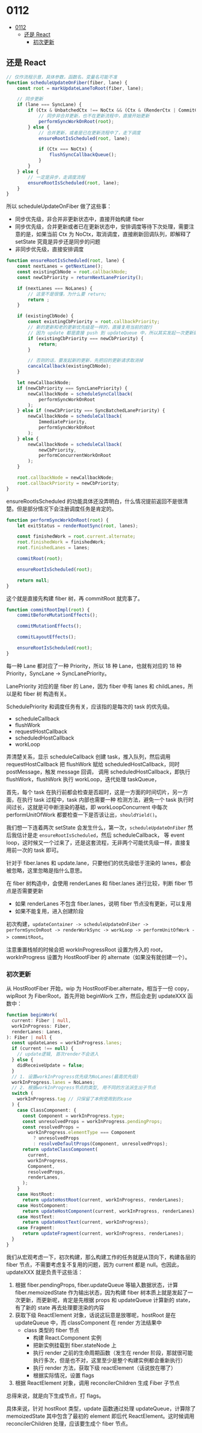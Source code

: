 # 0112
<!-- TOC -->

- [0112](#0112)
  - [还是 React](#还是-react)
    - [初次更新](#初次更新)

<!-- /TOC -->


## 还是 React    

```js
// 仅作流程示意，具体参数，函数名，变量名可能不准
function scheduleUpdateOnFiber(fiber, lane) {
    const root = markUpdateLaneToRoot(fiber, lane);

    // 同步更新
    if (lane === SyncLane) {
        if (Ctx & UnbatchedCtx !== NoCtx && (Ctx & (RenderCtx | CommitCtx)) === NoCtx) {
            // 同步非合并更新，也不在更新流程中，直接开始更新
            performSyncWorkOnRoot(root);
        } else {
            // 合并更新，或者是已在更新流程中了，走下调度
            ensureRootIsScheduled(root, lane);

            if (Ctx === NoCtx) {
                flushSyncCallbackQueue();
            }
        }
    } else {
        // 一定是异步，走调度流程
        ensureRootIsScheduled(root, lane);
    }
}
```   

所以 scheduleUpdateOnFiber 做了这些事：   

- 同步优先级，非合并非更新状态中，直接开始构建 fiber
- 同步优先级，合并更新或者已在更新状态中，安排调度等待下次处理，需要注意的是，如果当前 Ctx 为 NoCtx，取消调度，直接刷新回调队列，即解释了 setState 究竟是异步还是同步的问题
- 非同步优先级，直接安排调度    

```js
function ensureRootIsScheduled(root, lane) {
    const nextLanes = getNextLane();
    const existingCbNode = root.callbackNode;
    const newCbPriority = returnNextLanePriority();

    if (nextLanes === NoLanes) {
        // 这里不是很懂，为什么要 return;
        return ;
    }

    if (existingCbNode) {
        const existingCbPriority = root.callbackPriority;
        // 新的更新和老的更新优先级是一样的，直接复用当前的就行
        // 因为 update 都是直接 push 到 updateQueue 中，所以其实发起一次更新即可
        if (existingCbPriority === newCbPriority) {
            return;
        }

        // 否则的话，要发起新的更新，先把旧的更新请求取消掉
        cancalCallback(existingCbNode);
    }

    let newCallbackNode;
    if (newCbPriority === SyncLanePriority) {
        newCallbackNode = scheduleSyncCallback(
            performSyncWorkOnRoot
        );
    } else if (newCbPriority === SyncBatchedLanePriority) {
        newCallbackNode = scheduleCallback(
            ImmediatePriority,
            performSyncWorkOnRoot
        );
    } else {
        newCallbackNode = scheduleCallback(
            newCbPriority,
            performConcurrentWorkOnRoot
        );
    }

    root.callbackNode = newCallbackNode;
    root.callbackPriority = newCbPriority;
}
```    

ensureRootIsScheduled 的功能具体还没弄明白，什么情况提前返回不是很清楚。但是部分情况下会注册调度任务是肯定的。    

```js
function performSyncWorkOnRoot(root) {
    let exitStatus = renderRootSync(root, lanes);

    const finishedWork = root.current.alternate;
    root.finishedWork = finishedWork;
    root.finishedLanes = lanes;

    commitRoot(root);

    ensureRootIsScheduled(root);

    return null;
}
```   

这个就是直接先构建 fiber 树，再 commitRoot 就完事了。    

```js
function commitRootImpl(root) {
    commitBeforeMutationEffects();

    commitMutationEffects();

    commitLayoutEffects();

    ensureRootIsScheduled(root);
}
```     

每一种 Lane 都对应了一种 Priority，所以 18 种 Lane，也就有对应的 18 种 Priority，SyncLane -&gt; SyncLanePriority。    

LanePriority 对应的是 fiber 的 Lane，因为 fiber 中有 lanes 和 childLanes，所以是和 fiber 树
构造有关。   

SchedulePriority 和调度任务有关，应该指的是每次的 task 的优先级。   


- scheduleCallback
- flushWork
- requestHostCallback
- scheduledHostCallback
- workLoop    

弄清楚关系，显示 scheduleCallback 创建 task，推入队列，然后调用 requestHostCallback 把 flushWork 赋给 scheduledHostCallback，同时 postMessage，触发 message 回调，
调用 scheduledHostCallback，即执行 flushWork，flushWork 执行 workLoop，迭代处理 taskQueue，


首先，每个 task 在执行前都会检查是否超时，这是一方面的时间切片，另一方面，在执行 task 过程中，task 内部也需要一种
检测方法，避免一个 task 执行时间过长，这就是可中断渲染的基础，即 workLoopConcurrent 中每次 performUnitOfWork 都要检查一下是否该让出，`shouldYield()`。    

我们想一下连着两次 setState 会发生什么，第一次，`scheduleUpdateOnFiber` 然后我估计是走 `ensureRootIsScheduled`，然后 scheduleCallback，
等 event loop，这时候又一个过来了，还是这套流程，无非两个可能优先级一样，直接复用前一次的 task 即可。    

针对于 fiber.lanes 和 update.lane，只要他们的优先级低于渲染的 lanes，都会被忽略，这里忽略是指什么意思。   

在 fiber 树构造中，会使用 renderLanes 和 fiber.lanes 进行比较，判断 fiber 节点是否需要更新   

- 如果 renderLanes 不包含 fiber.lanes，说明 fiber 节点没有更新，可以复用
- 如果不能复用，进入创建阶段     


初次构建，`updateContainer -> scheduleUpdateOnFiber -> performSyncOnRoot -> renderWorkSync -> workLoop -> performUnitOfWork -> commmitRoot`。    

注意重置栈帧的时候会把 workInProgressRoot 设置为传入的 root，workInProgress 设置为 HostRootFiber 的 alternate（如果没有就创建一个）。   

### 初次更新

从 HostRootFiber 开始，wip 为 HostRootFiber.alternate，相当于一份 copy，wipRoot 为 FiberRoot，首先开始 beginWork 工作，然后会走到
updateXXX 函数中：    

```ts
function beginWork(
  current: Fiber | null,
  workInProgress: Fiber,
  renderLanes: Lanes,
): Fiber | null {
  const updateLanes = workInProgress.lanes;
  if (current !== null) {
    // update逻辑, 首次render不会进入
  } else {
    didReceiveUpdate = false;
  }
  // 1. 设置workInProgress优先级为NoLanes(最高优先级)
  workInProgress.lanes = NoLanes;
  // 2. 根据workInProgress节点的类型, 用不同的方法派生出子节点
  switch (
    workInProgress.tag // 只保留了本例使用到的case
  ) {
    case ClassComponent: {
      const Component = workInProgress.type;
      const unresolvedProps = workInProgress.pendingProps;
      const resolvedProps =
        workInProgress.elementType === Component
          ? unresolvedProps
          : resolveDefaultProps(Component, unresolvedProps);
      return updateClassComponent(
        current,
        workInProgress,
        Component,
        resolvedProps,
        renderLanes,
      );
    }
    case HostRoot:
      return updateHostRoot(current, workInProgress, renderLanes);
    case HostComponent:
      return updateHostComponent(current, workInProgress, renderLanes);
    case HostText:
      return updateHostText(current, workInProgress);
    case Fragment:
      return updateFragment(current, workInProgress, renderLanes);
  }
}
```   

我们从宏观考虑一下，初次构建，那么构建工作的任务就是从顶向下，构建各层的 fiber 节点，不需要考虑复不复用的问题，因为
current 都是 null。也因此，updateXXX 就是负责干这些活：   

1. 根据 fiber.pendingProps, fiber.updateQueue 等输入数据状态，计算 fiber.memoizedState 作为输出状态，因为构建 fiber 树本质上就是发起了一次更新，而更新呢，肯定是先根据 props 和 updateQueue 计算新的 state，有了新的 state 再去处理要渲染的内容
2. 获取下级 ReactElement 对象，话说这玩意是放哪呢，hostRoot 是在 updateQueue 中，而 classComponent 在 render 方法结果中
   - class 类型的 fiber 节点
     + 构建 React.Component 实例
     + 把新实例挂载到 fiber.stateNode 上
     + 执行 render 之前的生命周期函数（发生在 render 阶段，那就很可能执行多次，但是也不对，这里至少是整个构建实例都会重新执行）
     + 执行 render 方法，获取下级 reactElement（话说放在哪了）
     + 根据实际情况，设置 flags
3. 根据 ReactElement 对象，调用 reconcilerChildren 生成 Fiber 子节点   

总得来说，就是向下生成节点，打 flags。   

具体来说，针对 hostRoot 类型，update 函数通过处理 updateQueue，计算除了 memoizedState 其中包含了最初的
element 即后代 ReactElement。这时候调用 reconcilerChildren 处理，应该要生成个 fiber 节点。